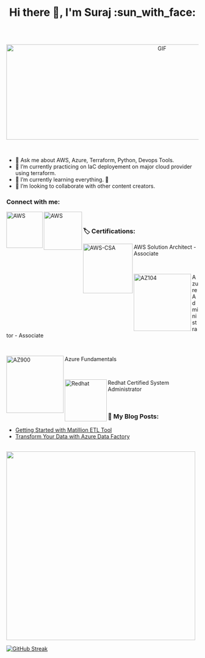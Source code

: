 <h1 align='center'> Hi there 👋, I'm Suraj :sun_with_face: </h1>

<br />
<br />
<p align="center">
<img alt="GIF" width="800px" height="250px" src="https://media.giphy.com/media/RbDKaczqWovIugyJmW/giphy.gif" />
</p>

<br />

- 💬 Ask me about AWS, Azure, Terraform, Python, Devops Tools.
- 🔭 I’m currently practicing on IaC deployement on major cloud provider using terraform.
- 🌱 I’m currently learning everything. :rofl:
- 👯 I’m looking to collaborate with other content creators.

### Connect with me:

[<img align="left" alt="AWS" width="95px" src="https://img.shields.io/badge/Twitter-1DA1F2?style=for-the-badge&logo=twitter&logoColor=white" />][TWITTER]

[<img align="left" alt="AWS" width="100px" src="https://img.shields.io/badge/LinkedIn-0077B5?style=for-the-badge&logo=linkedin&logoColor=white" />][LINKEDIN]

<br />

### :label: Certifications:

[<img align="left" alt="AWS-CSA" width="130px" src="https://img.shields.io/badge/Amazon_AWS-FF9900?style=for-the-badge&logo=amazonaws&logoColor=white" />][AWS] AWS Solution Architect - Associate

<br />

[<img align="left" alt="AZ104" width="150px" src="https://img.shields.io/badge/microsoft%20azure-0089D6?style=for-the-badge&logo=microsoft-azure&logoColor=white" />][AZURE] Azure Administrator - Associate

<br />

[<img align="left" alt="AZ900" width="150px" src="https://img.shields.io/badge/microsoft%20azure-0089D6?style=for-the-badge&logo=microsoft-azure&logoColor=white" />][AZURE1] Azure Fundamentals

<br />

[<img align="left" alt="Redhat" width="110px" src="https://img.shields.io/badge/Red%20Hat-EE0000?style=for-the-badge&logo=redhat&logoColor=white" />][RHCSA] Redhat Certified System Administrator

<br />


### :memo: My Blog Posts:
<!-- BLOG-POST-LIST:START -->
- [Getting Started with Matillion ETL Tool](https://dev.to/sunsunnyhub/getting-started-with-matillion-etl-tool-36g4)
- [Transform Your Data with Azure Data Factory](https://dev.to/sunsunnyhub/transform-your-data-with-azure-data-factory-3h0o)
<!-- BLOG-POST-LIST:END -->

<br />

<img width="495px" hight="50px" src="https://github-readme-stats.vercel.app/api/top-langs?username=zluvsand&layout=compact&show_icons=true&theme=dark"/>

[![GitHub Streak](https://github-readme-streak-stats.herokuapp.com?user=sunsunny-hub&theme=highcontrast&hide_border=true)](https://git.io/streak-stats)


[AWS]: https://www.credly.com/badges/78a1103c-ecf2-4a6c-9932-565bf2b6591e/public_url
[AZURE]: https://www.credly.com/badges/53d13878-236f-4242-af6d-ac20752cdc84/public_url
[AZURE1]: https://www.credly.com/badges/07ecd1e8-5da8-42a5-bd01-9d7e5a608da2/public_url
[RHCSA]: https://rhtapps.redhat.com/verify?certId=170-199-541
[TWITTER]: https://twitter.com/SurajSingh__
[LINKEDIN]: www.linkedin.com/in/suraj-singh-thakur-0a6836100